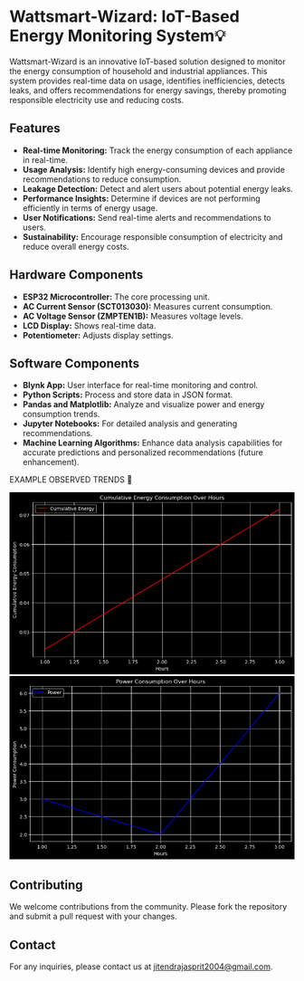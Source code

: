 # Wattsmart-Wizard: IoT-Based Energy Monitoring System💡

Wattsmart-Wizard is an innovative IoT-based solution designed to monitor the energy consumption of household and industrial appliances. This system provides real-time data on usage, identifies inefficiencies, detects leaks, and offers recommendations for energy savings, thereby promoting responsible electricity use and reducing costs.

## Features
- **Real-time Monitoring:** Track the energy consumption of each appliance in real-time.
- **Usage Analysis:** Identify high energy-consuming devices and provide recommendations to reduce consumption.
- **Leakage Detection:** Detect and alert users about potential energy leaks.
- **Performance Insights:** Determine if devices are not performing efficiently in terms of energy usage.
- **User Notifications:** Send real-time alerts and recommendations to users.
- **Sustainability:** Encourage responsible consumption of electricity and reduce overall energy costs.

## Hardware Components
- **ESP32 Microcontroller:** The core processing unit.
- **AC Current Sensor (SCT013030):** Measures current consumption.
- **AC Voltage Sensor (ZMPTEN1B):** Measures voltage levels.
- **LCD Display:** Shows real-time data.
- **Potentiometer:** Adjusts display settings.

## Software Components
- **Blynk App:** User interface for real-time monitoring and control.
- **Python Scripts:** Process and store data in JSON format.
- **Pandas and Matplotlib:** Analyze and visualize power and energy consumption trends.
- **Jupyter Notebooks:** For detailed analysis and generating recommendations.
- **Machine Learning Algorithms:** Enhance data analysis capabilities for accurate predictions and personalized recommendations (future enhancement).


EXAMPLE OBSERVED TRENDS 🚀

![ENERGY CONSUMPTION TREND](output_images/output2.ww.png)
![POWER CONSUMPTION TREND](output_images/output.ww.png)


## Contributing

We welcome contributions from the community. Please fork the repository and submit a pull request with your changes.

## Contact

For any inquiries, please contact us at jitendrajasprit2004@gmail.com.



